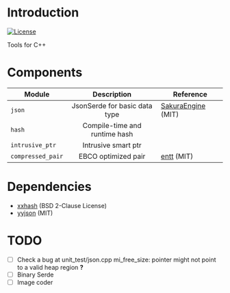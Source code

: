 # Introduction

[![License](https://img.shields.io/github/license/ForMyDearest/auxiliary?label=license&style=flat-square)](./LICENSE)

Tools for C++

# Components

| Module            |          Description          | Reference                                                          |
|-------------------|:-----------------------------:|--------------------------------------------------------------------|
| `json`            | JsonSerde for basic data type | [SakuraEngine](https://github.com/SakuraEngine/SakuraEngine) (MIT) |
| `hash`            | Compile-time and runtime hash |                                                                    |
| `intrusive_ptr`   |      Intrusive smart ptr      |                                                                    |
| `compressed_pair` |      EBCO optimized pair      | [entt](https://github.com/skypjack/entt) (MIT)                     |

# Dependencies

- [xxhash](https://github.com/Cyan4973/xxHash) (BSD 2-Clause License)
- [yyjson](https://github.com/ibireme/yyjson) (MIT)

# TODO

* [ ] Check a bug at unit_test/json.cpp mi_free_size: pointer might not point to a valid heap region __?__
* [ ] Binary Serde
* [ ] Image coder

